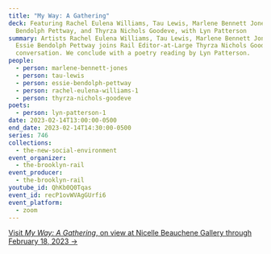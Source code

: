 ```yaml
---
title: "My Way: A Gathering"
deck: Featuring Rachel Eulena Williams, Tau Lewis, Marlene Bennett Jones, Essie
  Bendolph Pettway, and Thyrza Nichols Goodeve, with Lyn Patterson
summary: Artists Rachel Eulena Williams, Tau Lewis, Marlene Bennett Jones, and
  Essie Bendolph Pettway joins Rail Editor-at-Large Thyrza Nichols Goodeve for a
  conversation. We conclude with a poetry reading by Lyn Patterson.
people:
  - person: marlene-bennett-jones
  - person: tau-lewis
  - person: essie-bendolph-pettway
  - person: rachel-eulena-williams-1
  - person: thyrza-nichols-goodeve
poets:
  - person: lyn-patterson-1
date: 2023-02-14T13:00:00-0500
end_date: 2023-02-14T14:30:00-0500
series: 746
collections:
  - the-new-social-environment
event_organizer:
  - the-brooklyn-rail
event_producer:
  - the-brooklyn-rail
youtube_id: QhKb0Q0Tqas
event_id: recP1ovWVAgGUrfi6
event_platform:
  - zoom
---
```

[V﻿isit *My Way: A Gathering*, on view at Nicelle Beauchene Gallery through February 18, 2023 →](https://nicellebeauchene.com/exhibitions/group-show-2/)